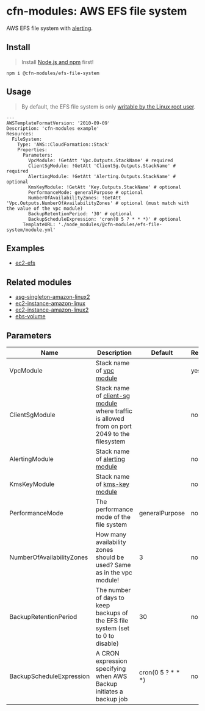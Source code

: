 # cfn-modules: AWS EFS file system

AWS EFS file system with [alerting](https://www.npmjs.com/package/@cfn-modules/alerting).

## Install

> Install [Node.js and npm](https://nodejs.org/) first!

```
npm i @cfn-modules/efs-file-system
```

## Usage

> By default, the EFS file system is only [writable by the Linux root user](https://docs.aws.amazon.com/efs/latest/ug/accessing-fs-nfs-permissions.html).

```
---
AWSTemplateFormatVersion: '2010-09-09'
Description: 'cfn-modules example'
Resources:
  FileSystem:
    Type: 'AWS::CloudFormation::Stack'
    Properties:
      Parameters:
        VpcModule: !GetAtt 'Vpc.Outputs.StackName' # required
        ClientSgModule: !GetAtt 'ClientSg.Outputs.StackName' # required
        AlertingModule: !GetAtt 'Alerting.Outputs.StackName' # optional
        KmsKeyModule: !GetAtt 'Key.Outputs.StackName' # optional
        PerformanceMode: generalPurpose # optional
        NumberOfAvailabilityZones: !GetAtt 'Vpc.Outputs.NumberOfAvailabilityZones' # optional (must match with the value of the vpc module)
        BackupRetentionPeriod: '30' # optional
        BackupScheduleExpression: 'cron(0 5 ? * * *)' # optional
      TemplateURL: './node_modules/@cfn-modules/efs-file-system/module.yml'
```

## Examples

* [ec2-efs](https://github.com/cfn-modules/docs/tree/master/examples/ec2-efs)

## Related modules

* [asg-singleton-amazon-linux2](https://github.com/cfn-modules/asg-singleton-amazon-linux2)
* [ec2-instance-amazon-linux](https://github.com/cfn-modules/ec2-instance-amazon-linux)
* [ec2-instance-amazon-linux2](https://github.com/cfn-modules/ec2-instance-amazon-linux2)
* [ebs-volume](https://github.com/cfn-modules/ebs-volume)

## Parameters

<table>
  <thead>
    <tr>
      <th>Name</th>
      <th>Description</th>
      <th>Default</th>
      <th>Required?</th>
      <th>Allowed values</th>
    </tr>
  </thead>
  <tbody>
    <tr>
      <td>VpcModule</td>
      <td>Stack name of <a href="https://www.npmjs.com/package/@cfn-modules/vpc">vpc module</a></td>
      <td></td>
      <td>yes</td>
      <td></td>
    </tr>
    <tr>
      <td>ClientSgModule</td>
      <td>Stack name of <a href="https://www.npmjs.com/package/@cfn-modules/client-sg">client-sg module</a> where traffic is allowed from on port 2049 to the filesystem</td>
      <td></td>
      <td>no</td>
      <td></td>
    </tr>
    <tr>
      <td>AlertingModule</td>
      <td>Stack name of <a href="https://www.npmjs.com/package/@cfn-modules/alerting">alerting module</a></td>
      <td></td>
      <td>no</td>
      <td></td>
    </tr>
    <tr>
      <td>KmsKeyModule</td>
      <td>Stack name of <a href="https://www.npmjs.com/package/@cfn-modules/kms-key">kms-key module</a></td>
      <td></td>
      <td>no</td>
      <td></td>
    </tr>
    <tr>
      <td>PerformanceMode</td>
      <td>The performance mode of the file system</td>
      <td>generalPurpose</td>
      <td>no</td>
      <td>[generalPurpose, maxIO]</td>
    </tr>
    <tr>
      <td>NumberOfAvailabilityZones</td>
      <td>How many availability zones should be used? Same as in the vpc module!</td>
      <td>3</td>
      <td>no></td>
      <td>[2-3]</td>
    </tr>
    <tr>
      <td>BackupRetentionPeriod</td>
      <td>The number of days to keep backups of the EFS file system (set to 0 to disable)</td>
      <td>30</td>
      <td>no></td>
      <td>[0-35]</td>
    </tr>
    <tr>
      <td>BackupScheduleExpression</td>
      <td>A CRON expression specifying when AWS Backup initiates a backup job</td>
      <td>cron(0 5 ? * * *)</td>
      <td>no></td>
      <td></td>
    </tr>
  </tbody>
</table>
